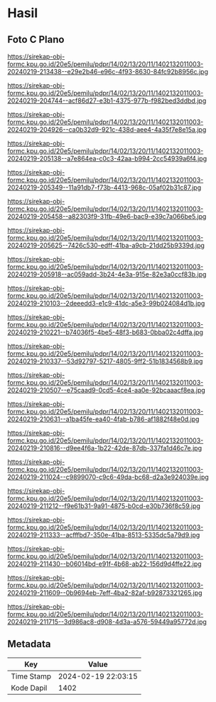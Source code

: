 # Hasil

## Foto C Plano

https://sirekap-obj-formc.kpu.go.id/20e5/pemilu/pdpr/14/02/13/20/11/1402132011003-20240219-213438--e29e2b46-e96c-4f93-8630-84fc92b8956c.jpg

https://sirekap-obj-formc.kpu.go.id/20e5/pemilu/pdpr/14/02/13/20/11/1402132011003-20240219-204744--acf86d27-e3b1-4375-977b-f982bed3ddbd.jpg

https://sirekap-obj-formc.kpu.go.id/20e5/pemilu/pdpr/14/02/13/20/11/1402132011003-20240219-204926--ca0b32d9-921c-438d-aee4-4a35f7e8e15a.jpg

https://sirekap-obj-formc.kpu.go.id/20e5/pemilu/pdpr/14/02/13/20/11/1402132011003-20240219-205138--a7e864ea-c0c3-42aa-b994-2cc54939a6f4.jpg

https://sirekap-obj-formc.kpu.go.id/20e5/pemilu/pdpr/14/02/13/20/11/1402132011003-20240219-205349--11a91db7-f73b-4413-968c-05af02b31c87.jpg

https://sirekap-obj-formc.kpu.go.id/20e5/pemilu/pdpr/14/02/13/20/11/1402132011003-20240219-205458--a82303f9-31fb-49e6-bac9-e39c7a066be5.jpg

https://sirekap-obj-formc.kpu.go.id/20e5/pemilu/pdpr/14/02/13/20/11/1402132011003-20240219-205625--7426c530-edff-41ba-a9cb-21dd25b9339d.jpg

https://sirekap-obj-formc.kpu.go.id/20e5/pemilu/pdpr/14/02/13/20/11/1402132011003-20240219-205918--ac059add-3b24-4e3a-915e-82e3a0ccf83b.jpg

https://sirekap-obj-formc.kpu.go.id/20e5/pemilu/pdpr/14/02/13/20/11/1402132011003-20240219-210103--2deeedd3-e1c9-41dc-a5e3-99b024084d1b.jpg

https://sirekap-obj-formc.kpu.go.id/20e5/pemilu/pdpr/14/02/13/20/11/1402132011003-20240219-210221--b74036f5-4be5-48f3-b683-0bba02c4dffa.jpg

https://sirekap-obj-formc.kpu.go.id/20e5/pemilu/pdpr/14/02/13/20/11/1402132011003-20240219-210337--53d92797-5217-4805-9ff2-51b1834568b9.jpg

https://sirekap-obj-formc.kpu.go.id/20e5/pemilu/pdpr/14/02/13/20/11/1402132011003-20240219-210507--e75caad9-0cd5-4ce4-aa0e-92bcaaacf8ea.jpg

https://sirekap-obj-formc.kpu.go.id/20e5/pemilu/pdpr/14/02/13/20/11/1402132011003-20240219-210631--a1ba45fe-ea40-4fab-b786-af1882f48e0d.jpg

https://sirekap-obj-formc.kpu.go.id/20e5/pemilu/pdpr/14/02/13/20/11/1402132011003-20240219-210816--d9ee4f6a-1b22-42de-87db-337fa1d46c7e.jpg

https://sirekap-obj-formc.kpu.go.id/20e5/pemilu/pdpr/14/02/13/20/11/1402132011003-20240219-211024--c9899070-c9c6-49da-bc68-d2a3e924039e.jpg

https://sirekap-obj-formc.kpu.go.id/20e5/pemilu/pdpr/14/02/13/20/11/1402132011003-20240219-211212--f9e61b31-9a91-4875-b0cd-e30b736f8c59.jpg

https://sirekap-obj-formc.kpu.go.id/20e5/pemilu/pdpr/14/02/13/20/11/1402132011003-20240219-211333--acfffbd7-350e-41ba-8513-5335dc5a79d9.jpg

https://sirekap-obj-formc.kpu.go.id/20e5/pemilu/pdpr/14/02/13/20/11/1402132011003-20240219-211430--b06014bd-e91f-4b68-ab22-156d9d4ffe22.jpg

https://sirekap-obj-formc.kpu.go.id/20e5/pemilu/pdpr/14/02/13/20/11/1402132011003-20240219-211609--0b9694eb-7eff-4ba2-82af-b92873321265.jpg

https://sirekap-obj-formc.kpu.go.id/20e5/pemilu/pdpr/14/02/13/20/11/1402132011003-20240219-211715--3d986ac8-d908-4d3a-a576-59449a95772d.jpg


## Metadata

| Key        | Value               |
| ---------- | ------------------- |
| Time Stamp | 2024-02-19 22:03:15 |
| Kode Dapil | 1402                |



